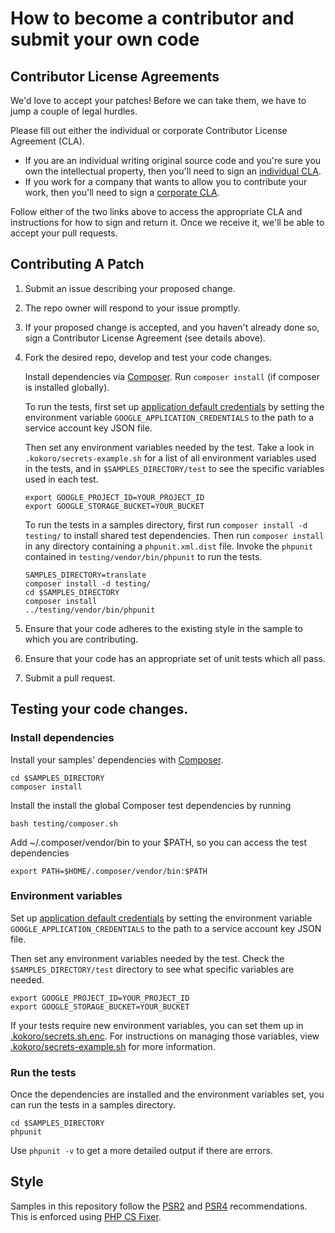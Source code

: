 # How to become a contributor and submit your own code

## Contributor License Agreements

We'd love to accept your patches! Before we can take them, we
have to jump a couple of legal hurdles.

Please fill out either the individual or corporate Contributor License Agreement
(CLA).

  * If you are an individual writing original source code and you're sure you
    own the intellectual property, then you'll need to sign an
    [individual CLA](https://developers.google.com/open-source/cla/individual).
  * If you work for a company that wants to allow you to contribute your work,
    then you'll need to sign a
    [corporate CLA](https://developers.google.com/open-source/cla/corporate).

Follow either of the two links above to access the appropriate CLA and
instructions for how to sign and return it. Once we receive it, we'll be able to
accept your pull requests.

## Contributing A Patch

1. Submit an issue describing your proposed change.
1. The repo owner will respond to your issue promptly.
1. If your proposed change is accepted, and you haven't already done so, sign a
   Contributor License Agreement (see details above).
1. Fork the desired repo, develop and test your code changes.

   Install dependencies via [Composer](http://getcomposer.org/doc/00-intro.md).
   Run `composer install` (if composer is installed globally).

   To run the tests, first set up [application default
   credentials](https://cloud.google.com/docs/authentication/getting-started)
   by setting the environment variable `GOOGLE_APPLICATION_CREDENTIALS` to the
   path to a service account key JSON file.

   Then set any environment variables needed by the test. Take a look in
   `.kokoro/secrets-example.sh` for a list of all environment variables used in
   the tests, and in `$SAMPLES_DIRECTORY/test` to see the specific variables used
   in each test.
   ```
   export GOOGLE_PROJECT_ID=YOUR_PROJECT_ID
   export GOOGLE_STORAGE_BUCKET=YOUR_BUCKET
   ```

   To run the tests in a samples directory, first run
   `composer install -d testing/` to install shared test dependencies. Then run
   `composer install` in any directory containing a `phpunit.xml.dist` file.
   Invoke the `phpunit` contained in `testing/vendor/bin/phpunit` to run the
   tests.
   ```
   SAMPLES_DIRECTORY=translate
   composer install -d testing/
   cd $SAMPLES_DIRECTORY
   composer install
   ../testing/vendor/bin/phpunit
   ```

1. Ensure that your code adheres to the existing style in the sample to which
   you are contributing.
1. Ensure that your code has an appropriate set of unit tests which all pass.
1. Submit a pull request.

## Testing your code changes.

### Install dependencies

  Install your samples' dependencies with [Composer](http://getcomposer.org/doc/00-intro.md).
  ```
  cd $SAMPLES_DIRECTORY
  composer install
  ```

  Install the install the global Composer test dependencies by running
  ```
  bash testing/composer.sh 
  ```

  Add ~/.composer/vendor/bin to your $PATH, so you can access the test dependencies
  ```
  export PATH=$HOME/.composer/vendor/bin:$PATH
  ```


### Environment variables
Set up [application default credentials](https://cloud.google.com/docs/authentication/getting-started)
by setting the environment variable `GOOGLE_APPLICATION_CREDENTIALS` to the path to a service 
account key JSON file.

Then set any environment variables needed by the test. Check the
`$SAMPLES_DIRECTORY/test` directory to see what specific variables are needed.
```
export GOOGLE_PROJECT_ID=YOUR_PROJECT_ID
export GOOGLE_STORAGE_BUCKET=YOUR_BUCKET
```

If your tests require new environment variables, you can set them up in 
[.kokoro/secrets.sh.enc](.kokoro/secrets.sh.enc). For instructions on managing those variables, 
view [.kokoro/secrets-example.sh](.kokoro/secrets-example.sh) for more information. 

### Run the tests

Once the dependencies are installed and the environment variables set, you can run the 
tests in a samples directory.
```
cd $SAMPLES_DIRECTORY
phpunit
```

Use `phpunit -v` to get a more detailed output if there are errors.

## Style

Samples in this repository follow the [PSR2][psr2] and [PSR4][psr4]
recommendations. This is enforced using [PHP CS Fixer][php-cs-fixer].

[psr2]: http://www.php-fig.org/psr/psr-2/
[psr4]: http://www.php-fig.org/psr/psr-4/
[php-cs-fixer]: https://github.com/FriendsOfPHP/PHP-CS-Fixer
